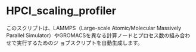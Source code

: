 # HPCI_scaling_profiler
このスクリプトは、LAMMPS（Large-scale Atomic/Molecular Massively Parallel Simulator）やGROMACSを異なる計算ノードとプロセス数の組み合わせで実行するためのジ ョブスクリプトを自動生成します。
